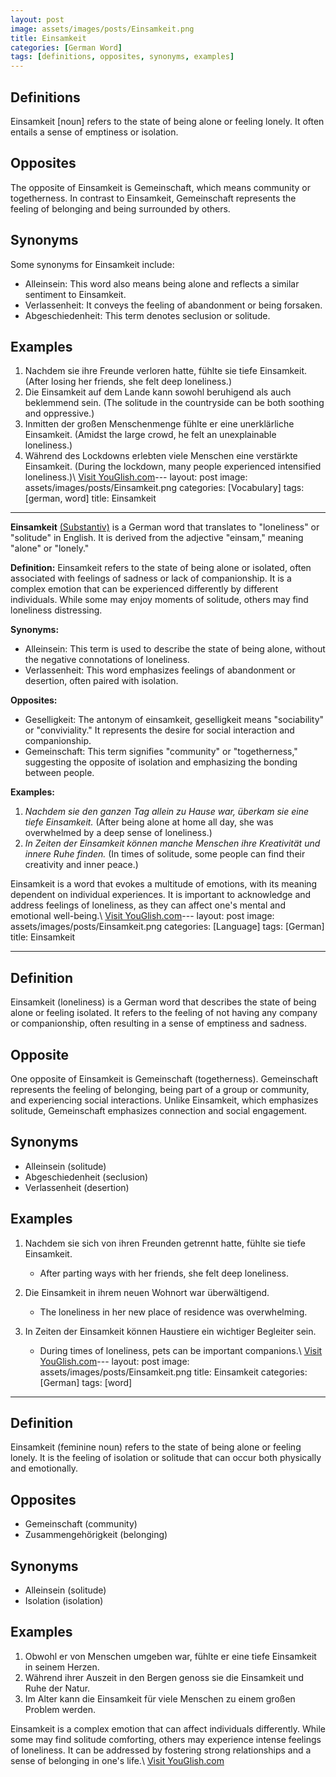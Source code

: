 ```yaml
---
layout: post
image: assets/images/posts/Einsamkeit.png
title: Einsamkeit
categories: [German Word]
tags: [definitions, opposites, synonyms, examples]
---
```


## Definitions
Einsamkeit [noun] refers to the state of being alone or feeling lonely. It often entails a sense of emptiness or isolation. 

## Opposites
The opposite of Einsamkeit is Gemeinschaft, which means community or togetherness. In contrast to Einsamkeit, Gemeinschaft represents the feeling of belonging and being surrounded by others. 

## Synonyms
Some synonyms for Einsamkeit include:
- Alleinsein: This word also means being alone and reflects a similar sentiment to Einsamkeit.
- Verlassenheit: It conveys the feeling of abandonment or being forsaken.
- Abgeschiedenheit: This term denotes seclusion or solitude.

## Examples
1. Nachdem sie ihre Freunde verloren hatte, fühlte sie tiefe Einsamkeit. (After losing her friends, she felt deep loneliness.)
2. Die Einsamkeit auf dem Lande kann sowohl beruhigend als auch beklemmend sein. (The solitude in the countryside can be both soothing and oppressive.)
3. Inmitten der großen Menschenmenge fühlte er eine unerklärliche Einsamkeit. (Amidst the large crowd, he felt an unexplainable loneliness.)
4. Während des Lockdowns erlebten viele Menschen eine verstärkte Einsamkeit. (During the lockdown, many people experienced intensified loneliness.)\ <a id="yg-widget-0" class="youglish-widget" data-query="Einsamkeit" data-lang="german" data-components="8412" data-auto-start="0" data-bkg-color="theme_light" data-title="How%20to%20pronounce%20Einsamkeit%20in%20German"  rel="nofollow" href="https://youglish.com">Visit YouGlish.com</a><script async src="https://youglish.com/public/emb/widget.js" charset="utf-8"></script>---
layout: post
image: assets/images/posts/Einsamkeit.png
categories: [Vocabulary]
tags: [german, word]
title: Einsamkeit

---

**Einsamkeit** [(Substantiv)](https://de.wiktionary.org/wiki/Substantiv) is a German word that translates to "loneliness" or "solitude" in English. It is derived from the adjective "einsam," meaning "alone" or "lonely." 

**Definition:** 
Einsamkeit refers to the state of being alone or isolated, often associated with feelings of sadness or lack of companionship. It is a complex emotion that can be experienced differently by different individuals. While some may enjoy moments of solitude, others may find loneliness distressing.

**Synonyms:**
- Alleinsein: This term is used to describe the state of being alone, without the negative connotations of loneliness.
- Verlassenheit: This word emphasizes feelings of abandonment or desertion, often paired with isolation.

**Opposites:**
- Geselligkeit: The antonym of einsamkeit, geselligkeit means "sociability" or "conviviality." It represents the desire for social interaction and companionship.
- Gemeinschaft: This term signifies "community" or "togetherness," suggesting the opposite of isolation and emphasizing the bonding between people.

**Examples:**
1. *Nachdem sie den ganzen Tag allein zu Hause war, überkam sie eine tiefe Einsamkeit.* (After being alone at home all day, she was overwhelmed by a deep sense of loneliness.)
2. *In Zeiten der Einsamkeit können manche Menschen ihre Kreativität und innere Ruhe finden.* (In times of solitude, some people can find their creativity and inner peace.)

Einsamkeit is a word that evokes a multitude of emotions, with its meaning dependent on individual experiences. It is important to acknowledge and address feelings of loneliness, as they can affect one's mental and emotional well-being.\ <a id="yg-widget-0" class="youglish-widget" data-query="Einsamkeit" data-lang="german" data-components="8412" data-auto-start="0" data-bkg-color="theme_light" data-title="How%20to%20pronounce%20Einsamkeit%20in%20German"  rel="nofollow" href="https://youglish.com">Visit YouGlish.com</a><script async src="https://youglish.com/public/emb/widget.js" charset="utf-8"></script>---
layout: post
image: assets/images/posts/Einsamkeit.png
categories: [Language]
tags: [German]
title: Einsamkeit

---

## Definition

Einsamkeit (loneliness) is a German word that describes the state of being alone or feeling isolated. It refers to the feeling of not having any company or companionship, often resulting in a sense of emptiness and sadness.

## Opposite

One opposite of Einsamkeit is Gemeinschaft (togetherness). Gemeinschaft represents the feeling of belonging, being part of a group or community, and experiencing social interactions. Unlike Einsamkeit, which emphasizes solitude, Gemeinschaft emphasizes connection and social engagement.

## Synonyms

- Alleinsein (solitude)
- Abgeschiedenheit (seclusion)
- Verlassenheit (desertion)

## Examples

1. Nachdem sie sich von ihren Freunden getrennt hatte, fühlte sie tiefe Einsamkeit.
   - After parting ways with her friends, she felt deep loneliness.

2. Die Einsamkeit in ihrem neuen Wohnort war überwältigend.
   - The loneliness in her new place of residence was overwhelming.

3. In Zeiten der Einsamkeit können Haustiere ein wichtiger Begleiter sein.
   - During times of loneliness, pets can be important companions.\ <a id="yg-widget-0" class="youglish-widget" data-query="Einsamkeit" data-lang="german" data-components="8412" data-auto-start="0" data-bkg-color="theme_light" data-title="How%20to%20pronounce%20Einsamkeit%20in%20German"  rel="nofollow" href="https://youglish.com">Visit YouGlish.com</a><script async src="https://youglish.com/public/emb/widget.js" charset="utf-8"></script>---
layout: post
image: assets/images/posts/Einsamkeit.png
title: Einsamkeit
categories: [German]
tags: [word]
---

## Definition
Einsamkeit (feminine noun) refers to the state of being alone or feeling lonely. It is the feeling of isolation or solitude that can occur both physically and emotionally.

## Opposites
- Gemeinschaft (community)
- Zusammengehörigkeit (belonging)

## Synonyms
- Alleinsein (solitude)
- Isolation (isolation)

## Examples
1. Obwohl er von Menschen umgeben war, fühlte er eine tiefe Einsamkeit in seinem Herzen.
2. Während ihrer Auszeit in den Bergen genoss sie die Einsamkeit und Ruhe der Natur.
3. Im Alter kann die Einsamkeit für viele Menschen zu einem großen Problem werden.

Einsamkeit is a complex emotion that can affect individuals differently. While some may find solitude comforting, others may experience intense feelings of loneliness. It can be addressed by fostering strong relationships and a sense of belonging in one's life.\ <a id="yg-widget-0" class="youglish-widget" data-query="Einsamkeit" data-lang="german" data-components="8412" data-auto-start="0" data-bkg-color="theme_light" data-title="How%20to%20pronounce%20Einsamkeit%20in%20German"  rel="nofollow" href="https://youglish.com">Visit YouGlish.com</a><script async src="https://youglish.com/public/emb/widget.js" charset="utf-8"></script>